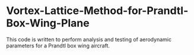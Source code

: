 # Vortex-Lattice-Method-for-Prandtl-Box-Wing-Plane
This code is written to perform analysis and testing of aerodynamic parameters for a Prandtl box wing aircraft.
